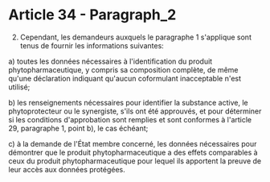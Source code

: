 # Article 34 - Paragraph_2

2. Cependant, les demandeurs auxquels le paragraphe 1 s'applique sont tenus de fournir les informations suivantes:

a) toutes les données nécessaires à l'identification du produit phytopharmaceutique, y compris sa composition complète, de même qu'une déclaration indiquant qu'aucun coformulant inacceptable n'est utilisé;

b) les renseignements nécessaires pour identifier la substance active, le phytoprotecteur ou le synergiste, s'ils ont été approuvés, et pour déterminer si les conditions d'approbation sont remplies et sont conformes à l'article 29, paragraphe 1, point b), le cas échéant;

c) à la demande de l'État membre concerné, les données nécessaires pour démontrer que le produit phytopharmaceutique a des effets comparables à ceux du produit phytopharmaceutique pour lequel ils apportent la preuve de leur accès aux données protégées.
